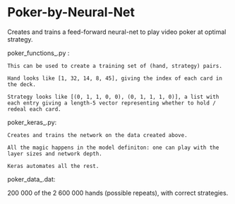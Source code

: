 # Poker-by-Neural-Net

Creates and trains a feed-forward neural-net to play video poker at optimal strategy.

poker_functions_.py :

    This can be used to create a training set of (hand, strategy) pairs.
  
    Hand looks like [1, 32, 14, 8, 45], giving the index of each card in the deck.
  
    Strategy looks like [(0, 1, 1, 0, 0), (0, 1, 1, 1, 0)], a list with each entry giving a length-5 vector representing whether to hold / redeal each card.
  
  
 poker_keras_.py:
 
    Creates and trains the network on the data created above.
  
    All the magic happens in the model definiton: one can play with the layer sizes and network depth.
  
    Keras automates all the rest.
  
 poker_data_.dat:
  
  200 000 of the 2 600 000 hands (possible repeats), with correct strategies.
  
  
  
  
  
  
  
  
  
  
  
